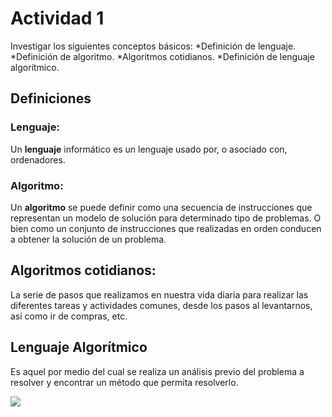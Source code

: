 # Actividad 1
Investigar los siguientes conceptos básicos: 
*Definición de lenguaje.
*Definición de algoritmo.
*Algoritmos cotidianos.
*Definición de lenguaje algorítmico.
## Definiciones
### Lenguaje: 
Un **lenguaje** informático es un lenguaje usado por, o asociado con, ordenadores.
### Algoritmo:
Un **algoritmo** se puede definir como una secuencia de instrucciones que representan un modelo de solución para determinado tipo de problemas. O bien como un conjunto de instrucciones que realizadas en orden conducen a obtener la solución de un problema.

## Algoritmos cotidianos:
La serie de pasos que realizamos en nuestra vida diaria para realizar las diferentes tareas y actividades comunes, desde los pasos al levantarnos, así como ir de compras, etc.

## Lenguaje Algorítmico
Es aquel por medio del cual se realiza un análisis previo del problema a resolver y encontrar un método que permita resolverlo.

![](https://st3.depositphotos.com/2704315/12963/v/950/depositphotos_129638540-stock-illustration-happy-child-character-doing-homework.jpg)
